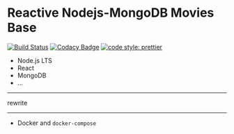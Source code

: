# Reactive Nodejs-MongoDB Movies Base

[![Build Status](https://travis-ci.org/sckv/nodejs-reactive-moviebase.svg?branch=master)](https://travis-ci.org/sckv/nodejs-reactive-moviebase)
[![Codacy Badge](https://api.codacy.com/project/badge/Grade/628204bac360471aa139a07e0eee4687)](https://www.codacy.com/app/k-stormcode/nodejs-reactive-moviebase?utm_source=github.com&utm_medium=referral&utm_content=sckv/nodejs-reactive-moviebase&utm_campaign=Badge_Grade)
[![code style: prettier](https://img.shields.io/badge/code_style-prettier-ff69b4.svg?style=flat-square)](https://github.com/prettier/prettier)

- Node.js LTS
- React
- MongoDB
- ...

---

rewrite

---

- Docker and `docker-compose`
